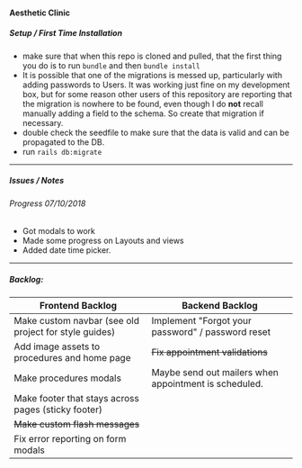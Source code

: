 #### Aesthetic Clinic

##### Setup / First Time Installation

- make sure that when this repo is cloned and pulled, that the first thing you do is to run `bundle` and then `bundle install`
- It is possible that one of the migrations is messed up, particularly with adding passwords to Users. It was working just fine on my development box, but for some reason other users of this repository are reporting that the migration is nowhere to be found, even though I do __not__ recall manually adding a field to the schema. So create that migration if necessary. 
- double check the seedfile to make sure that the data is valid and can be propagated to the DB.
- run `rails db:migrate`

---

##### Issues / Notes

###### Progress 07/10/2018
- Got modals to work
- Made some progress on Layouts and views
- Added date time picker.

---

##### Backlog: 

Frontend Backlog | Backend Backlog
---------------- | ---------------
Make custom navbar (see old project for style guides) | Implement "Forgot your password" / password reset
Add image assets to procedures and home page | ~~Fix appointment validations~~
Make procedures modals | Maybe send out mailers when appointment is scheduled.
Make footer that stays across pages (sticky footer) | 
~~Make custom flash messages~~ |
Fix error reporting on form modals |

